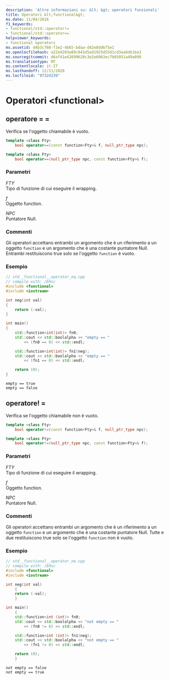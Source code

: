 ```yaml
---
description: 'Altre informazioni su: &lt; &gt; operatori funzionali'
title: Operatori &lt;functional&gt;
ms.date: 11/04/2016
f1_keywords:
- functional/std::operator!=
- functional/std::operator==
helpviewer_keywords:
- functional operators
ms.assetid: d4b3c760-f3e2-4b65-bdaa-d42e8dd6f5e1
ms.openlocfilehash: a22e9203e89c041d5ed1925d55d1cd3aa6d61ba3
ms.sourcegitcommit: d6af41e42699628c3e2e6063ec7b03931a49a098
ms.translationtype: MT
ms.contentlocale: it-IT
ms.lasthandoff: 12/11/2020
ms.locfileid: "97324239"
---
```

# <a name="ltfunctionalgt-operators"></a>Operatori &lt;functional&gt;

## <a name="operator"></a><a name="op_eq_eq"></a> operatore = =

Verifica se l'oggetto chiamabile è vuoto.

```cpp
template <class Fty>
    bool operator==(const function<Fty>& f, null_ptr_type npc);

template <class Fty>
    bool operator==(null_ptr_type npc, const function<Fty>& f);
```

### <a name="parameters"></a>Parametri

*FTY*\
Tipo di funzione di cui eseguire il wrapping.

*f*\
Oggetto function.

*NPC*\
Puntatore Null.

### <a name="remarks"></a>Commenti

Gli operatori accettano entrambi un argomento che è un riferimento a un oggetto `function` e un argomento che è una costante puntatore Null. Entrambi restituiscono true solo se l'oggetto `function` è vuoto.

### <a name="example"></a>Esempio

```cpp
// std__functional__operator_eq.cpp
// compile with: /EHsc
#include <functional>
#include <iostream>

int neg(int val)
{
    return (-val);
}

int main()
{
    std::function<int(int)> fn0;
    std::cout << std::boolalpha << "empty == "
        << (fn0 == 0) << std::endl;

    std::function<int(int)> fn1(neg);
    std::cout << std::boolalpha << "empty == "
        << (fn1 == 0) << std::endl;

    return (0);
}
```

```Output
empty == true
empty == false
```

## <a name="operator"></a><a name="op_neq"></a> operatore! =

Verifica se l'oggetto chiamabile non è vuoto.

```cpp
template <class Fty>
    bool operator!=(const function<Fty>& f, null_ptr_type npc);

template <class Fty>
    bool operator!=(null_ptr_type npc, const function<Fty>& f);
```

### <a name="parameters"></a>Parametri

*FTY*\
Tipo di funzione di cui eseguire il wrapping.

*f*\
Oggetto function.

*NPC*\
Puntatore Null.

### <a name="remarks"></a>Commenti

Gli operatori accettano entrambi un argomento che è un riferimento a un oggetto `function` e un argomento che è una costante puntatore Null. Tutte e due restituiscono true solo se l'oggetto `function` non è vuoto.

### <a name="example"></a>Esempio

```cpp
// std__functional__operator_ne.cpp
// compile with: /EHsc
#include <functional>
#include <iostream>

int neg(int val)
    {
    return (-val);
    }

int main()
    {
    std::function<int (int)> fn0;
    std::cout << std::boolalpha << "not empty == "
        << (fn0 != 0) << std::endl;

    std::function<int (int)> fn1(neg);
    std::cout << std::boolalpha << "not empty == "
        << (fn1 != 0) << std::endl;

    return (0);
    }
```

```Output
not empty == false
not empty == true
```
